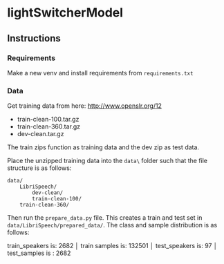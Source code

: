 # lightSwitcherModel

## Instructions

### Requirements
Make a new venv and install requirements from `requirements.txt`

### Data

Get training data from here: <http://www.openslr.org/12>

* train-clean-100.tar.gz
* train-clean-360.tar.gz
* dev-clean.tar.gz

The train zips function as training data and the dev zip as test data.

Place the unzipped training data into the `data\` folder such that the file structure is as follows:

```
data/
    LibriSpeech/
        dev-clean/
        train-clean-100/
	train-clean-360/
```

Then run the `prepare_data.py` file. This creates a train and test set in `data/LibriSpeech/prepared_data/`. The class and sample distribution is as follows:

train_speakers is: 2682                                                                                                  │
train samples is: 132501                                                                                                 │
test_speakers is: 97                                                                                                     │
test_samples is : 2682  

